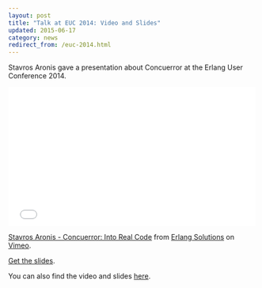 ```yaml
---
layout: post
title: "Talk at EUC 2014: Video and Slides"
updated: 2015-06-17
category: news
redirect_from: /euc-2014.html
---
```


Stavros Aronis gave a presentation about Concuerror at the Erlang User Conference 2014.

<iframe src="//player.vimeo.com/video/102710173" width="500" height="281" frameborder="0" webkitallowfullscreen mozallowfullscreen allowfullscreen></iframe> <p><a href="https://vimeo.com/102710173">Stavros Aronis - Concuerror: Into Real Code</a> from <a href="https://vimeo.com/erlang">Erlang Solutions</a> on <a href="https://vimeo.com">Vimeo</a>.</p>

[Get the slides](https://www.erlang-factory.com/static/upload/media/1402329241902242concuerrorintorealcodestavrosaroniseuc14.pdf).

You can also find the video and slides [here](https://www.erlang-factory.com/euc2014/stavros-aronis).
